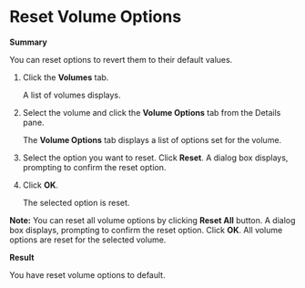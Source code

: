 # Reset Volume Options

**Summary**

You can reset options to revert them to their default values.

1. Click the **Volumes** tab.

    A list of volumes displays.

2. Select the volume and click the **Volume Options** tab from the Details pane.

    The **Volume Options** tab displays a list of options set for the volume.

3. Select the option you want to reset. Click **Reset**. A dialog box displays, prompting to confirm the reset option.

4. Click **OK**.

    The selected option is reset.

**Note:** You can reset all volume options by clicking **Reset All** button. A dialog box displays, prompting to confirm the reset option. Click **OK**. All volume options are reset for the selected volume.

**Result**

You have reset volume options to default.
